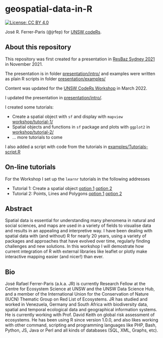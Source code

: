 # geospatial-data-in-R

[![License: CC BY 4.0](https://img.shields.io/badge/License-CC%20BY%204.0-lightgrey.svg)](https://creativecommons.org/licenses/by/4.0/)

José R. Ferrer-Paris (@jrfep) for [UNSW codeRs](https://github.com/UNSW-codeRs).

## About this repository

This repository was first created for a presentation in [ResBaz Sydney 2021](https://resbaz.github.io/resbaz2021/sydney/program/#session-325) in November 2021.

The presentation is in folder [presentation/intro/](presentation/intro/) and examples were written as plain R scripts in folder [presentation/examples/](presentation/examples/)

Content was updated for the [UNSW CodeRs Workshop](https://unsw-coders.netlify.app/workshops/) in March 2022.

I updated the presentation in [presentation/intro/](presentation/intro/).

I created some tutorials:
- Create a spatial object with `sf` and display with `mapview` [workshop/tutorial-1/](workshop/tutorial-1/)
- Spatial objects and functions in `sf` package and plots with `ggplot2` in [workshop/tutorial-2/](workshop/tutorial-2/)
- ... more tutorials to come

I also added a script with code from the tutorials in [examples/Tutorials-script.R](examples/Tutorials-script.R)

## On-line tutorials

For the Workshop I set up the `learnr` tutorials in the following addresses

- Tutorial 1: Create a spatial object [option 1](https://ecosphere.shinyapps.io/tutorial-1-create-spatial-object/) [option 2]( https://yessl3-unswcoders.shinyapps.io/tutorial-1-create-spatial-object/)
- Tutorial 2: Points, Lines and Polygons [option 1](https://yessl3-unswcoders.shinyapps.io/tutorial-2-points-lines-polygons/) [option 2]( https://ecosphere.shinyapps.io/tutorial-2-points-lines-polygons/)


## Abstract

Spatial data is essential for understanding many phenomena in natural and social sciences, and maps are used in a variety of fields to visualise data and results in an appealing and interpretive way. I have been dealing with spatial data with (and without) R for nearly 20 years, using a variety of packages and approaches that have evolved over time, regularly finding challenges and new solutions. In this workshop I will demostrate how current integration of R with external libraries like leaflet or plotly make interactive mapping easier (and nicer!) than ever.


## Bio

José Rafael Ferrer-Paris (a.k.a. JR) is currently Research Fellow at the Centre for Ecosystem Science at UNSW and the UNSW Data Science Hub, and a member of the International Union for the Conservation of Nature (IUCN) Thematic Group on Red List of Ecosystems. JR has studied and worked in Venezuela, Germany and South Africa with biodiversity data, spatial and temporal ecological data and geographical information systems. He is currently working with Prof. David Keith on global risk assessment of ecosystems. He has been using R since version 1.0.0, and also likes working with other command, scripting and programming languages like PHP, Bash, Python, JS, Java or Perl and all kinds of databases (SQL, XML, Graphs, etc).
